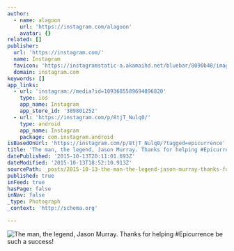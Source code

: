 ```yaml
---
author:
  - name: alagoon
    url: 'https://instagram.com/alagoon'
    avatar: {}
related: []
publisher:
  url: 'https://instagram.com/'
  name: Instagram
  favicon: 'https://instagramstatic-a.akamaihd.net/bluebar/8090b48/images/ico/favicon.ico'
  domain: instagram.com
keywords: []
app_links:
  - url: 'instagram://media?id=1093685589694896820'
    type: ios
    app_name: Instagram
    app_store_id: '389801252'
  - url: 'https://instagram.com/p/8tjT_Nulq0/'
    type: android
    app_name: Instagram
    package: com.instagram.android
isBasedOnUrl: 'https://instagram.com/p/8tjT_Nulq0/?tagged=epicurrence'
title: 'The man, the legend, Jason Murray. Thanks for helping #Epicurrence be such a success!'
datePublished: '2015-10-13T20:11:01.693Z'
dateModified: '2015-10-13T18:52:10.913Z'
sourcePath: _posts/2015-10-13-the-man-the-legend-jason-murray-thanks-for-helping-epicu.md
published: true
inFeed: true
hasPage: false
inNav: false
_type: Photograph
_context: 'http://schema.org'

---
```

![The man&comma; the legend&comma; Jason Murray&period; Thanks for helping &num;Epicurrence be such a success&excl;](https://scontent.cdninstagram.com/hphotos-xfa1/t51.2885-15/s640x640/sh0.08/e35/12062996_1641537039460195_1216403654_n.jpg)